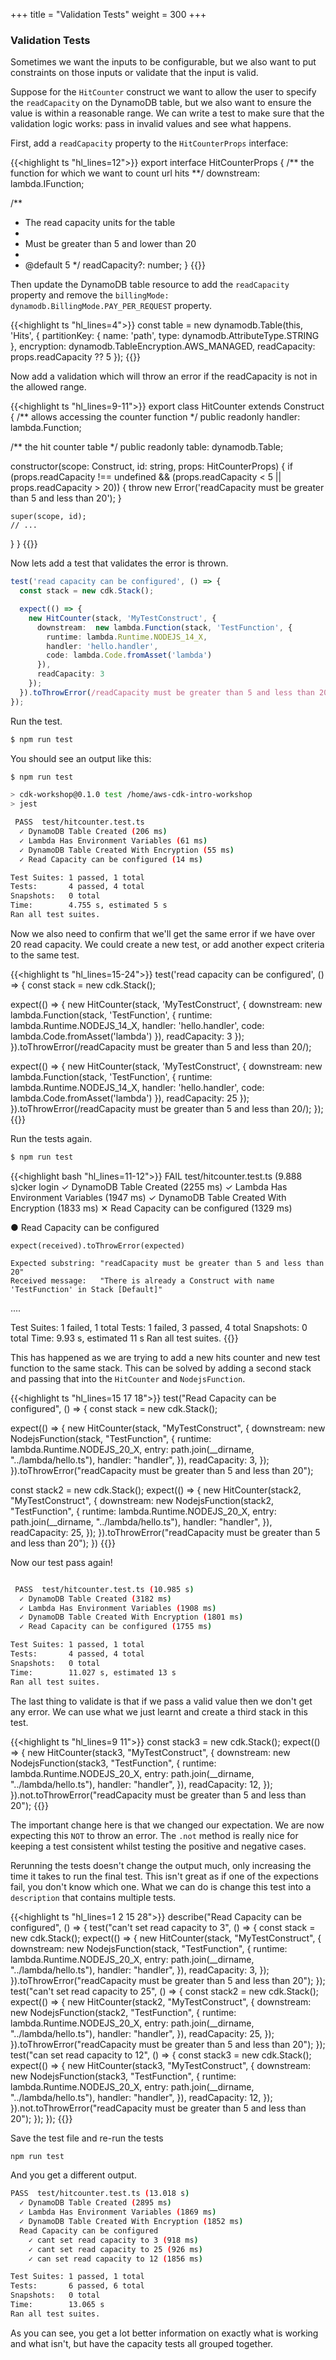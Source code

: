 +++
title = "Validation Tests"
weight = 300
+++

### Validation Tests

Sometimes we want the inputs to be configurable, but we also want to put constraints on those inputs or validate
that the input is valid.

Suppose for the `HitCounter` construct we want to allow the user to specify the `readCapacity` on the DynamoDB
table, but we also want to ensure the value is within a reasonable range. We can write a test to make sure
that the validation logic works: pass in invalid values and see what happens.

First, add a `readCapacity` property to the `HitCounterProps` interface:

{{<highlight ts "hl_lines=12">}}
export interface HitCounterProps {
  /** the function for which we want to count url hits **/
  downstream: lambda.IFunction;

  /**
   * The read capacity units for the table
   *
   * Must be greater than 5 and lower than 20
   *
   * @default 5
   */
  readCapacity?: number;
}
{{</highlight>}}

Then update the DynamoDB table resource to add the `readCapacity` property and remove the `billingMode: dynamodb.BillingMode.PAY_PER_REQUEST` property.

{{<highlight ts "hl_lines=4">}}
const table = new dynamodb.Table(this, 'Hits', {
  partitionKey: { name: 'path', type: dynamodb.AttributeType.STRING },
  encryption: dynamodb.TableEncryption.AWS_MANAGED,
  readCapacity: props.readCapacity ?? 5
});
{{</highlight>}}

Now add a validation which will throw an error if the readCapacity is not in the allowed range.

{{<highlight ts "hl_lines=9-11">}}
export class HitCounter extends Construct {
  /** allows accessing the counter function */
  public readonly handler: lambda.Function;

  /** the hit counter table */
  public readonly table: dynamodb.Table;

  constructor(scope: Construct, id: string, props: HitCounterProps) {
    if (props.readCapacity !== undefined && (props.readCapacity < 5 || props.readCapacity > 20)) {
      throw new Error('readCapacity must be greater than 5 and less than 20');
    }

    super(scope, id);
    // ...
  }
}
{{</highlight>}}

Now lets add a test that validates the error is thrown.

```typescript
test('read capacity can be configured', () => {
  const stack = new cdk.Stack();

  expect(() => {
    new HitCounter(stack, 'MyTestConstruct', {
      downstream:  new lambda.Function(stack, 'TestFunction', {
        runtime: lambda.Runtime.NODEJS_14_X,
        handler: 'hello.handler',
        code: lambda.Code.fromAsset('lambda')
      }),
      readCapacity: 3
    });
  }).toThrowError(/readCapacity must be greater than 5 and less than 20/);
});
```

Run the test.

```bash
$ npm run test
```

You should see an output like this:

```bash
$ npm run test

> cdk-workshop@0.1.0 test /home/aws-cdk-intro-workshop
> jest

 PASS  test/hitcounter.test.ts
  ✓ DynamoDB Table Created (206 ms)
  ✓ Lambda Has Environment Variables (61 ms)
  ✓ DynamoDB Table Created With Encryption (55 ms)
  ✓ Read Capacity can be configured (14 ms)

Test Suites: 1 passed, 1 total
Tests:       4 passed, 4 total
Snapshots:   0 total
Time:        4.755 s, estimated 5 s
Ran all test suites.
```

Now we also need to confirm that we'll get the same error if we have over 20 read capacity. We could create a new test, or add another expect criteria to the same test.

{{<highlight ts "hl_lines=15-24">}}
test('read capacity can be configured', () => {
  const stack = new cdk.Stack();

  expect(() => {
    new HitCounter(stack, 'MyTestConstruct', {
      downstream:  new lambda.Function(stack, 'TestFunction', {
        runtime: lambda.Runtime.NODEJS_14_X,
        handler: 'hello.handler',
        code: lambda.Code.fromAsset('lambda')
      }),
      readCapacity: 3
    });
  }).toThrowError(/readCapacity must be greater than 5 and less than 20/);

  expect(() => {
    new HitCounter(stack, 'MyTestConstruct', {
      downstream:  new lambda.Function(stack, 'TestFunction', {
        runtime: lambda.Runtime.NODEJS_14_X,
        handler: 'hello.handler',
        code: lambda.Code.fromAsset('lambda')
      }),
      readCapacity: 25
    });
  }).toThrowError(/readCapacity must be greater than 5 and less than 20/);
});
{{</highlight >}}

Run the tests again.

```bash
$ npm run test
```

{{<highlight bash "hl_lines=11-12">}}
 FAIL  test/hitcounter.test.ts (9.888 s)cker login
  ✓ DynamoDB Table Created (2255 ms)
  ✓ Lambda Has Environment Variables (1947 ms)
  ✓ DynamoDB Table Created With Encryption (1833 ms)
  ✕ Read Capacity can be configured (1329 ms)

  ● Read Capacity can be configured

    expect(received).toThrowError(expected)

    Expected substring: "readCapacity must be greater than 5 and less than 20"
    Received message:   "There is already a Construct with name 'TestFunction' in Stack [Default]"

....

Test Suites: 1 failed, 1 total
Tests:       1 failed, 3 passed, 4 total
Snapshots:   0 total
Time:        9.93 s, estimated 11 s
Ran all test suites.
{{</highlight>}}

This has happened as we are trying to add a new hits counter and new test function to the same stack. This can be solved by adding a second stack and passing that into the `HitCounter` and `NodejsFunction`.

{{<highlight ts "hl_lines=15 17 18">}}
test("Read Capacity can be configured", () => {
  const stack = new cdk.Stack();

  expect(() => {
    new HitCounter(stack, "MyTestConstruct", {
      downstream: new NodejsFunction(stack, "TestFunction", {
        runtime: lambda.Runtime.NODEJS_20_X,
        entry: path.join(__dirname, "../lambda/hello.ts"),
        handler: "handler",
      }),
      readCapacity: 3,
    });
  }).toThrowError("readCapacity must be greater than 5 and less than 20");

  const stack2 = new cdk.Stack();
  expect(() => {
    new HitCounter(stack2, "MyTestConstruct", {
      downstream: new NodejsFunction(stack2, "TestFunction", {
        runtime: lambda.Runtime.NODEJS_20_X,
        entry: path.join(__dirname, "../lambda/hello.ts"),
        handler: "handler",
      }),
      readCapacity: 25,
    });
  }).toThrowError("readCapacity must be greater than 5 and less than 20");
})
{{</highlight>}}

Now our test pass again!

```bash

 PASS  test/hitcounter.test.ts (10.985 s)
  ✓ DynamoDB Table Created (3182 ms)
  ✓ Lambda Has Environment Variables (1908 ms)
  ✓ DynamoDB Table Created With Encryption (1801 ms)
  ✓ Read Capacity can be configured (1755 ms)

Test Suites: 1 passed, 1 total
Tests:       4 passed, 4 total
Snapshots:   0 total
Time:        11.027 s, estimated 13 s
Ran all test suites.
```

The last thing to validate is that if we pass a valid value then we don't get any error. We can use what we just learnt and create a third stack in this test.

{{<highlight ts "hl_lines=9 11">}}
const stack3 = new cdk.Stack();
expect(() => {
  new HitCounter(stack3, "MyTestConstruct", {
    downstream: new NodejsFunction(stack3, "TestFunction", {
      runtime: lambda.Runtime.NODEJS_20_X,
      entry: path.join(__dirname, "../lambda/hello.ts"),
      handler: "handler",
    }),
    readCapacity: 12,
  });
}).not.toThrowError("readCapacity must be greater than 5 and less than 20");
{{</highlight>}}

The important change here is that we changed our expectation. We are now expecting this `NOT` to throw an error. The `.not` method is really nice for keeping a test consistent whilst testing the positive and negative cases.

Rerunning the tests doesn't change the output much, only increasing the time it takes to run the final test. This isn't great as if one of the expections fail, you don't know which one. What we can do is change this test into a `description` that contains multiple tests.




{{<highlight ts "hl_lines=1 2 15 28">}}
describe("Read Capacity can be configured", () => {
  test("can't set read capacity to 3", () => {
    const stack = new cdk.Stack();
    expect(() => {
      new HitCounter(stack, "MyTestConstruct", {
        downstream: new NodejsFunction(stack, "TestFunction", {
          runtime: lambda.Runtime.NODEJS_20_X,
          entry: path.join(__dirname, "../lambda/hello.ts"),
          handler: "handler",
        }),
        readCapacity: 3,
      });
    }).toThrowError("readCapacity must be greater than 5 and less than 20");
  });
  test("can't set read capacity to 25", () => {
    const stack2 = new cdk.Stack();
    expect(() => {
      new HitCounter(stack2, "MyTestConstruct", {
        downstream: new NodejsFunction(stack2, "TestFunction", {
          runtime: lambda.Runtime.NODEJS_20_X,
          entry: path.join(__dirname, "../lambda/hello.ts"),
          handler: "handler",
        }),
        readCapacity: 25,
      });
    }).toThrowError("readCapacity must be greater than 5 and less than 20");
  });
  test("can set read capacity to 12", () => {
    const stack3 = new cdk.Stack();
    expect(() => {
      new HitCounter(stack3, "MyTestConstruct", {
        downstream: new NodejsFunction(stack3, "TestFunction", {
          runtime: lambda.Runtime.NODEJS_20_X,
          entry: path.join(__dirname, "../lambda/hello.ts"),
          handler: "handler",
        }),
        readCapacity: 12,
      });
    }).not.toThrowError("readCapacity must be greater than 5 and less than 20");
  });
});
{{</highlight>}}

Save the test file and re-run the tests

```bash
npm run test
```

And you get a different output.

```bash
PASS  test/hitcounter.test.ts (13.018 s)
  ✓ DynamoDB Table Created (2895 ms)
  ✓ Lambda Has Environment Variables (1869 ms)
  ✓ DynamoDB Table Created With Encryption (1852 ms)
  Read Capacity can be configured
    ✓ cant set read capacity to 3 (918 ms)
    ✓ cant set read capacity to 25 (926 ms)
    ✓ can set read capacity to 12 (1856 ms)

Test Suites: 1 passed, 1 total
Tests:       6 passed, 6 total
Snapshots:   0 total
Time:        13.065 s
Ran all test suites.
```

As you can see, you get a lot better information on exactly what is working and what isn't, but have the capacity tests all grouped together.